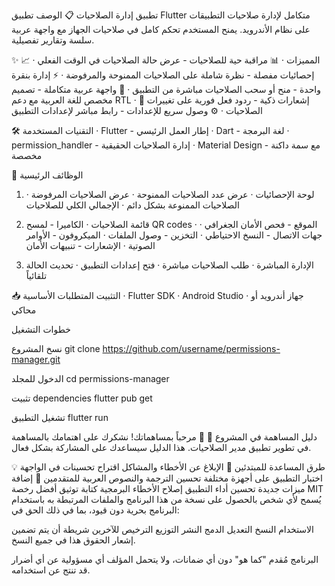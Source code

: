 تطبيق إدارة الصلاحيات
📋 الوصف
تطبيق Flutter متكامل لإدارة صلاحيات التطبيقات على نظام الأندرويد. يمنح المستخدم تحكم كامل في صلاحيات الجهاز مع واجهة عربية سلسة وتقارير تفصيلية.

✨ المميزات
· 📊 مراقبة حية للصلاحيات - عرض حالة الصلاحيات في الوقت الفعلي · 📈 إحصائيات مفصلة - نظرة شاملة على الصلاحيات الممنوحة والمرفوضة · ⚡ إدارة بنقرة واحدة - منح أو سحب الصلاحيات مباشرة من التطبيق · 🎨 واجهة عربية متكاملة - تصميم مخصص للغة العربية مع دعم RTL · 🔔 إشعارات ذكية - ردود فعل فورية على تغييرات الصلاحيات · ⚙️ وصول سريع للإعدادات - رابط مباشر لإعدادات التطبيق

🛠 التقنيات المستخدمة
· Flutter - إطار العمل الرئيسي · Dart - لغة البرمجة · permission_handler - إدارة الصلاحيات الحقيقية · Material Design - مع سمة داكنة مخصصة

🎯 الوظائف الرئيسية
1. لوحة الإحصائيات
· عرض عدد الصلاحيات الممنوحة · عرض الصلاحيات المرفوضة · الصلاحيات الممنوعة بشكل دائم · الإجمالي الكلي للصلاحيات

2. قائمة الصلاحيات
· الكاميرا - لمسح QR codes · الموقع - فحص الأمان الجغرافي · جهات الاتصال - النسخ الاحتياطي · التخزين - وصول الملفات · الميكروفون - الأوامر الصوتية · الإشعارات - تنبيهات الأمان

3. الإدارة المباشرة
· طلب الصلاحيات مباشرة · فتح إعدادات التطبيق · تحديث الحالة تلقائياً

📥 التثبيت
المتطلبات الأساسية
· Flutter SDK · Android Studio · جهاز أندرويد أو محاكي

خطوات التشغيل

نسخ المشروع
git clone https://github.com/username/permissions-manager.git

الدخول للمجلد
cd permissions-manager

تثبيت dependencies
flutter pub get

تشغيل التطبيق
flutter run

دليل المساهمة في المشروع 🤝
🎯 مرحباً بمساهماتك!
نشكرك على اهتمامك بالمساهمة في تطوير تطبيق مدير الصلاحيات. هذا الدليل سيساعدك على المشاركة بشكل فعال.

💡 طرق المساعدة
للمبتدئين 👶
الإبلاغ عن الأخطاء والمشاكل
اقتراح تحسينات في الواجهة
اختبار التطبيق على أجهزة مختلفة
تحسين الترجمة والنصوص العربية
للمتقدمين 🚀
إضافة ميزات جديدة
تحسين أداء التطبيق
إصلاح الأخطاء البرمجية
كتابة توثيق أفضل
رخصة MIT
يُسمح لأي شخص بالحصول على نسخة من هذا البرنامج والملفات المرتبطة به باستخدام البرنامج بحرية دون قيود، بما في ذلك الحق في:

الاستخدام
النسخ
التعديل
الدمج
النشر
التوزيع
الترخيص للآخرين
شريطة أن يتم تضمين إشعار الحقوق هذا في جميع النسخ.

البرنامج مُقدم "كما هو" دون أي ضمانات، ولا يتحمل المؤلف أي مسؤولية عن أي أضرار قد تنتج عن استخدامه.
